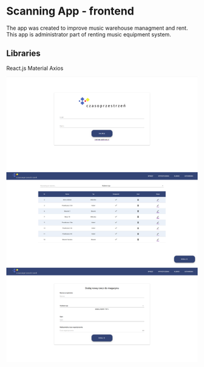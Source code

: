 # Scanning App - frontend

The app was created to improve music warehouse managment and rent. This app is administrator part of renting music equipment system.

## Libraries
React.js
Material
Axios

![alt image1](./screenshots/img1.png)
![alt image2](./screenshots/img2.png)
![alt image3](./screenshots/img3.png)